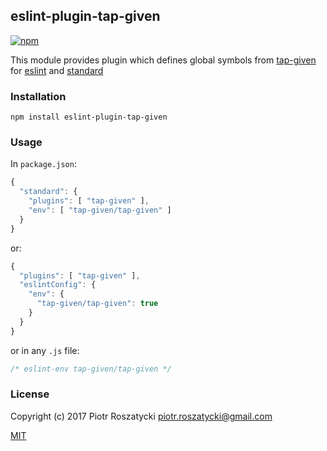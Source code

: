 ## eslint-plugin-tap-given

[![npm](https://img.shields.io/npm/v/eslint-plugin-tap-given.svg)](https://www.npmjs.com/package/eslint-plugin-tap-given)

This module provides plugin which defines global symbols from
[tap-given](https://www.npmjs.com/package/tap-given) for
[eslint](https://www.npmjs.com/package/eslint) and
[standard](https://www.npmjs.com/package/standard)

### Installation

```shell
npm install eslint-plugin-tap-given
```

### Usage

In `package.json`:

```js
{
  "standard": {
    "plugins": [ "tap-given" ],
    "env": [ "tap-given/tap-given" ]
  }
}
```

or:

```js
{
  "plugins": [ "tap-given" ],
  "eslintConfig": {
    "env": {
      "tap-given/tap-given": true
    }
  }
}
```

or in any `.js` file:

```js
/* eslint-env tap-given/tap-given */
```

### License

Copyright (c) 2017 Piotr Roszatycki <piotr.roszatycki@gmail.com>

[MIT](https://opensource.org/licenses/MIT)
